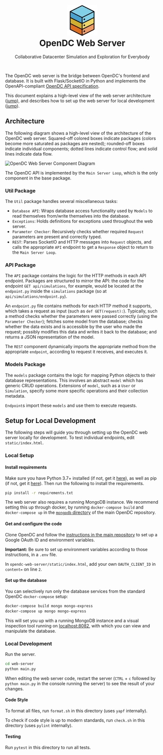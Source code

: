 <h1 align="center">
    <img src="../misc/artwork/logo.png" width="100" alt="OpenDC">
    <br>
    OpenDC Web Server
</h1>
<p align="center">
    Collaborative Datacenter Simulation and Exploration for Everybody
</p>

<br>

The OpenDC web server is the bridge between OpenDC's frontend and database. It is built with Flask/SocketIO in Python and implements the OpenAPI-compliant [OpenDC API specification](../opendc-api-spec.yml).

This document explains a high-level view of the web server architecture ([jump](#architecture)), and describes how to set up the web server for local development ([jump](#setup-for-local-development)).

## Architecture

The following diagram shows a high-level view of the architecture of the OpenDC web server. Squared-off colored boxes indicate packages (colors become more saturated as packages are nested); rounded-off boxes indicate individual components; dotted lines indicate control flow; and solid lines indicate data flow.

![OpenDC Web Server Component Diagram](misc/artwork/opendc-web-server-component-diagram.png)

The OpenDC API is implemented by the `Main Server Loop`, which is the only component in the base package.

### Util Package

The `Util` package handles several miscellaneous tasks:

* `Database API`: Wraps database access functionality used by `Models` to read themselves from/write themselves into the database.
* `Exceptions`: Holds definitions for exceptions used throughout the web server.
* `Parameter Checker`: Recursively checks whether required `Request` parameters are present and correctly typed.
* `REST`: Parses SocketIO and HTTP messages into `Request` objects, and calls the appropriate `API` endpoint to get a `Response` object to return to the `Main Server Loop`.

### API Package

The `API` package contains the logic for the HTTP methods in each API endpoint. Packages are structured to mirror the API: the code for the endpoint `GET api/simulations`, for example, would be located at the `endpoint.py` inside the `simulations` package (so at `api/simulations/endpoint.py`).

An `endpoint.py` file contains methods for each HTTP method it supports, which takes a request as input (such as `def GET(request):`). Typically, such a method checks whether the parameters were passed correctly (using the `Parameter Checker`); fetches some model from the database; checks whether the data exists and is accessible by the user who made the request; possibly modifies this data and writes it back to the database; and returns a JSON representation of the model.

The `REST` component dynamically imports the appropriate method from the appropriate `endpoint`, according to request it receives, and executes it.

### Models Package

The `models` package contains the logic for mapping Python objects to their database representations. This involves an abstract `model` which has generic CRUD operations. Extensions of `model`, such as a `User` or `Simulation`, specify some more specific operations and their collection metadata.

`Endpoint`s import these `models` and use them to execute requests.

## Setup for Local Development

The following steps will guide you through setting up the OpenDC web server locally for development. To test individual endpoints, edit `static/index.html`.

### Local Setup

#### Install requirements

Make sure you have Python 3.7+ installed (if not, get it [here](https://www.python.org/)), as well as pip (if not, get it [here](https://pip.pypa.io/en/stable/installing/)). Then run the following to install the requirements.

```bash
pip install -r requirements.txt
```

The web server also requires a running MongoDB instance. We recommend setting this up through docker, by running `docker-compose build` and `docker-compose up` in the [`mongodb` directory](../mongodb) of the main OpenDC repository.

#### Get and configure the code

Clone OpenDC and follow the [instructions in the main repository](../) to set up a Google OAuth ID and environment variables.

**Important:** Be sure to set up environment variables according to those instructions, in a `.env` file.

In `opendc-web-server/static/index.html`, add your own `OAUTH_CLIENT_ID` in `content=` on line `2`.

#### Set up the database

You can selectively run only the database services from the standard OpenDC `docker-compose` setup:

```bash
docker-compose build mongo mongo-express
docker-compose up mongo mongo-express
```

This will set you up with a running MongoDB instance and a visual inspection tool running on [localhost:8082](http://localhost:8082), with which you can view and manipulate the database.

### Local Development

Run the server.

```bash
cd web-server
python main.py
```

When editing the web server code, restart the server (`CTRL` + `c` followed by `python main.py` in the console running the server) to see the result of your changes.

#### Code Style

To format all files, run `format.sh` in this directory (uses `yapf` internally).

To check if code style is up to modern standards, run `check.sh` in this directory (uses `pylint` internally).

#### Testing

Run `pytest` in this directory to run all tests.
